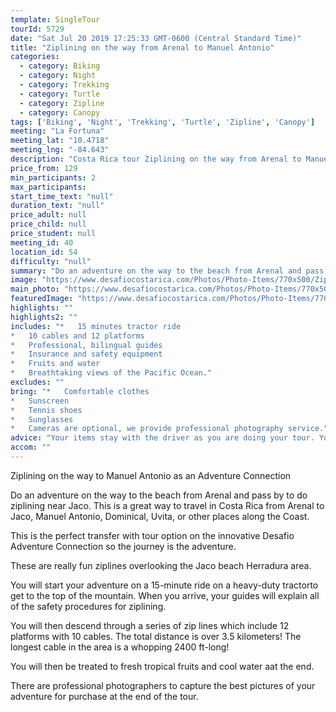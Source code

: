 ```yaml
---
template: SingleTour
tourId: 5729
date: "Sat Jul 20 2019 17:25:33 GMT-0600 (Central Standard Time)"
title: "Ziplining on the way from Arenal to Manuel Antonio"
categories: 
  - category: Biking
  - category: Night
  - category: Trekking
  - category: Turtle
  - category: Zipline
  - category: Canopy
tags: ['Biking', 'Night', 'Trekking', 'Turtle', 'Zipline', 'Canopy']
meeting: "La Fortuna"
meeting_lat: "10.4718"
meeting_lng: "-84.643"
description: "Costa Rica tour Ziplining on the way from Arenal to Manuel Antonio, id 5729"
price_from: 129
min_participants: 2
max_participants: 
start_time_text: "null"
duration_text: "null"
price_adult: null
price_child: null
price_student: null
meeting_id: 40
location_id: 54
difficulty: "null"
summary: "Do an adventure on the way to the beach from Arenal and pass by to do ziplining near Jaco. This is a great way to travel in Costa Rica from Arenal to Jaco, Manuel Antonio, Dominical, Uvita, or other places along the Coast."
image: "https://www.desafiocostarica.com/Photos/Photo-Items/770x500/Ziplining-on-the-way-from-Arenal-to-Manuel-Antonio-1515278409.jpg"
main_photo: "https://www.desafiocostarica.com/Photos/Photo-Items/770x500/Ziplining-on-the-way-from-Arenal-to-Manuel-Antonio-1515278409.jpg"
featuredImage: "https://www.desafiocostarica.com/Photos/Photo-Items/770x500/Ziplining-on-the-way-from-Arenal-to-Manuel-Antonio-1515278409.jpg"
highlights: ""
highlights2: ""
includes: "*   15 minutes tractor ride
*   10 cables and 12 platforms
*   Professional, bilingual guides
*   Insurance and safety equipment
*   Fruits and water
*   Breathtaking views of the Pacific Ocean."
excludes: ""
bring: "*   Comfortable clothes
*   Sunscreen
*   Tennis shoes
*   Sunglasses
*   Cameras are optional, we provide professional photography service."
advice: "Your items stay with the driver as you are doing your tour. You may also book this as a separate tour if you have your own transportation. Just let us know.This Adventure Connection goes from Arenal to Jaco and Manuel Antonio, but you can also pay a little extra to continue on to Dominical, Uvita, or other places along the Coast."
accom: ""
---
```

Ziplining on the way to Manuel Antonio as an Adventure Connection

Do an adventure on the way to the beach from Arenal and pass by to do ziplining near Jaco. This is a great way to travel in Costa Rica from Arenal to Jaco, Manuel Antonio, Dominical, Uvita, or other places along the Coast.

This is the perfect transfer with tour option on the innovative Desafio Adventure Connection so the journey is the adventure.

These are really fun ziplines overlooking the Jaco beach Herradura area.

You will start your adventure on a 15-minute ride on a heavy-duty tractorto get to the top of the mountain. When you arrive, your guides will explain all of the safety procedures for ziplining.

You will then descend through a series of zip lines which include 12 platforms with 10 cables. The total distance is over 3.5 kilometers! The longest cable in the area is a whopping 2400 ft-long!

You will then be treated to fresh tropical fruits and cool water aat the end.

There are professional photographers to capture the best pictures of your adventure for purchase at the end of the tour.